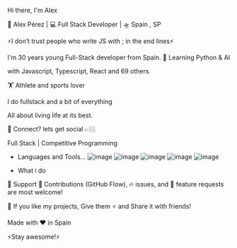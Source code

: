 Hi there, I'm Alex 

              

 🙎 Alex Pérez | 💻 Full Stack Developer | 🛸 Spain , SP 

⚡️I don’t trust people who write JS with ;  in the end lines⚡️


I'm 30 years young Full-Stack developer from Spain.
🥀 Learning Python & AI

with Javascript, Typescript, React and 69 others.

🏋️ Athlete and sports lover

I do fullstack and a bit of everything

All about living life at its best.

💬 Connect? lets get social 👉🏼

Full Stack | Competitive Programming



- Languages and Tools...
  ![image](https://github.com/user-attachments/assets/095608f7-bdda-427a-8d99-04e8620e7fe0)
  ![image](https://github.com/user-attachments/assets/ff59ea4c-10e9-4860-8b47-9d97b46294f9)
  ![image](https://github.com/user-attachments/assets/53a83d31-c15d-4f35-8730-30ad9a88769b)
  ![image](https://github.com/user-attachments/assets/c45107b9-2f48-4218-b403-5a55e58db4e2)
  ![image](https://github.com/user-attachments/assets/1fd22b2f-b2fd-40ca-a7c7-2c323d9b711d)


- What i do




🤝 Support
🎀 Contributions (GitHub Flow), 🔥 issues, and 🥮 feature requests are most welcome!

💙 If you like my projects, Give them ⭐ and Share it with friends!

Made with ❤️ in Spain

⚡️Stay awesome!⚡️
